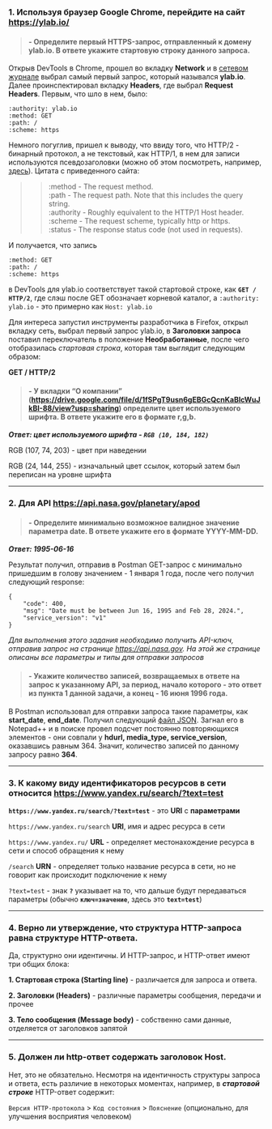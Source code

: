 ### 1. Используя браузер Google Chrome, перейдите на сайт https://ylab.io/ 

> #### - Определите первый HTTPS-запрос, отправленный к домену ylab.io. В ответе укажите стартовую строку данного запроса.

Открыв DevTools в Chrome, прошел во вкладку **Network** и в [сетевом журнале](https://developer.chrome.com/docs/devtools/network?hl=ru#load) выбрал самый первый запрос, который назывался **ylab.io**. 
Далее проинспектировал вкладку **Headers**, где выбрал **Request Headers**. Первым, что шло в нем, было:

````
:authority: ylab.io
:method: GET
:path: /
:scheme: https
````
Немного погуглив, пришел к выводу, что ввиду того, что HTTP/2 - бинарный протокол, а не текстовый, как HTTP/1, в нем для записи используются псевдозаголовки (можно об этом посмотреть, например, [здесь](https://portswigger.net/web-security/request-smuggling/advanced/http2-exclusive-vectors)). Цитата с приведенного сайта:

>>   :method - The request method.  
    :path - The request path. Note that this includes the query string.  
    :authority - Roughly equivalent to the HTTP/1 Host header.  
    :scheme - The request scheme, typically http or https.  
    :status - The response status code (not used in requests).

И получается, что запись 
````
:method: GET
:path: /
:scheme: https
````

в DevTools для ylab.io соответствует такой стартовой строке, как **`GET / HTTP/2`**, где слэш после GET обозначает корневой каталог, а `:authority: ylab.io` - это примерно как `Host: ylab.io`

Для интереса запустил инструменты разработчика в Firefox, открыл вкладку сеть, выбрал первый запрос ylab.io, в **Заголовки запроса** поставил переключатель в положение **Необработанные**, после чего отобразилась _стартовая строка_, которая там выглядит следующим образом:

**GET / HTTP/2**

> #### - У вкладки “О компании” (https://drive.google.com/file/d/1fSPgT9usn6gEBGcQcnKaBlcWuJkBI-88/view?usp=sharing) определите цвет используемого шрифта. В ответе укажите его в формате r,g,b.

***Ответ: цвет используемого шрифта - `RGB (10, 184, 182)`*** 

RGB (107, 74, 203) - цвет при наведении

RGB (24, 144, 255) - изначальный цвет ссылок, который затем был переписан на уровне шрифта

---
### 2. Для API https://api.nasa.gov/planetary/apod

> #### - Определите минимально возможное валидное значение параметра date. В ответе укажите его в формате YYYY-MM-DD.

**_Ответ: 1995-06-16_**

Результат получил, отправив в Postman GET-запрос с минимально пришедшим в голову значением - 1 января 1 года, после чего получил следующий response: 

```
{
    "code": 400,
    "msg": "Date must be between Jun 16, 1995 and Feb 28, 2024.",
    "service_version": "v1"
}
```

_Для выполнения этого задания необходимо получить API-ключ, отправив запрос на странице https://api.nasa.gov. На этой же странице описаны все параметры и типы для отправки запросов_

> #### - Укажите количество записей, возвращаемых в ответе на запрос к указанному API, за период, начало которого - это ответ из пункта 1 данной задачи, а конец - 16 июня 1996 года.

В Postman использовал для отправки запроса такие параметры, как **start_date**, **end_date**. Получил следующий [файл JSON](https://github.com/albusD0/ylab_homeworks/blob/main/homework_3/response16069596.json). Загнал его в Notepad++ и в поиске провел подсчет постоянно повторяющихся элементов - они совпали у **hdurl, media_type, service_version**, оказавшись равным 364. Значит, количество записей по данному запросу равно **364**.

---
### 3. К какому виду идентификаторов ресурсов в сети относится https://www.yandex.ru/search/?text=test

**`https://www.yandex.ru/search/?text=test`** - это **URI** c **параметрами**

`https://www.yandex.ru/search` **URI**, имя и адрес ресурса в сети 

`https://www.yandex.ru/` **URL** - определяет местонахождение ресурса в сети и способ обращения к нему

`/search` **URN** - определяет только название ресурса в сети, но не говорит как происходит подключение к нему

`?text=test` - знак **`?`** указывает на то, что дальше будут передаваться параметры (обычно **`ключ=значение`**, здесь это **`text=test`**)

---
### 4. Верно ли утверждение, что структура HTTP-запроса равна структуре HTTP-ответа.

Да, структурно они идентичны. И HTTP-запрос, и HTTP-ответ имеют три общих блока:

**1. Стартовая строка (Starting line)** - различается для запроса и ответа.

**2. Заголовки (Headers)** - различные параметры сообщения, передачи и прочее

**3. Тело сообщения (Message body)** - собственно сами данные, отделяется от заголовков запятой

---
### 5. Должен ли http-ответ содержать заголовок Host.

Нет, это не обязательно. Несмотря на идентичность структуры запроса и ответа, есть различие в некоторых моментах, например, в ***стартовой строке*** HTTP-ответ содержит:

`Версия HTTP-протокола` > `Код состояния` > `Пояснение` (опционально, для улучшения восприятия человеком)
